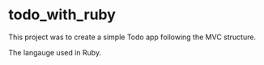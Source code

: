 ﻿# todo_with_ruby

This project was to create a simple Todo app following the MVC structure.

The langauge used in Ruby.
